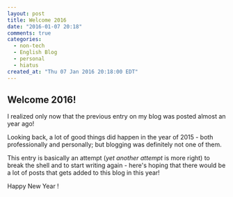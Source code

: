 ```yaml
---
layout: post
title: Welcome 2016
date: "2016-01-07 20:18"
comments: true
categories:
  - non-tech
  - English Blog
  - personal
  - hiatus
created_at: "Thu 07 Jan 2016 20:18:00 EDT"
---
```

## Welcome 2016!

I realized only now that the previous entry on my blog was posted almost an year ago! 

Looking back, a lot of good things did happen in the year of 2015 - both professionally and personally; but blogging was definitely not one of them.

This entry is basically an attempt (_yet another attempt_ is more right) to break the shell and to start writing again - here's hoping that there would be a lot of posts that gets added to this blog in this year!

Happy New Year !
